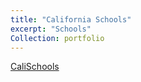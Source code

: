 ```yaml
---
title: "California Schools"
excerpt: "Schools"
Collection: portfolio
---
```


[CaliSchools](/portfolio/CaliforniaSchools/index.html)
